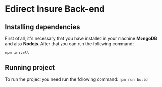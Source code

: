 # Edirect Insure Back-end
## Installing dependencies

First of all, it's necessary that you have installed in your machine **MongoDB** and also **Nodejs**. After that you can run the following command:

```npm install```

## Running project
To run the project you need run the following command:
```npm run build```